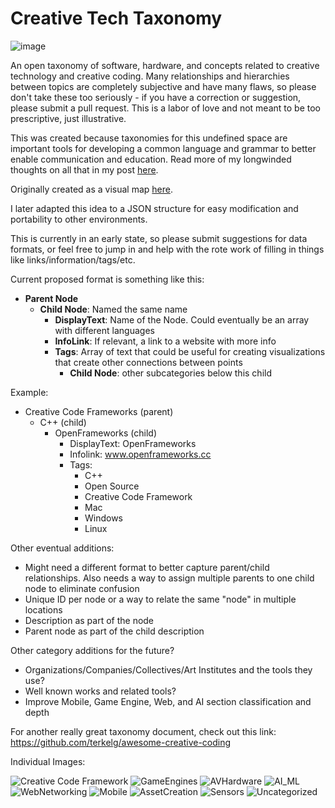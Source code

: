 # Creative Tech Taxonomy

![image](Images/Creative_Tech_Taxonomy_v1.4.png)

 An open taxonomy of software, hardware, and concepts related to creative technology and creative coding. Many relationships and hierarchies between topics are completely subjective and have many flaws, so please don't take these too seriously - if you have a correction or suggestion, please submit a pull request. This is a labor of love and not meant to be too prescriptive, just illustrative.

 This was created because taxonomies for this undefined space are important tools for developing a common language and grammar to better enable communication and education. Read more of my longwinded thoughts on all that in my post [here](https://ablairneal.com/a-creative-technology-taxonomy).

 Originally created as a visual map [here](https://twitter.com/laserpilot/status/1104056855528128513/photo/1). 
 
 I later adapted this idea to a JSON structure for easy modification and portability to other environments. 

 This is currently in an early state, so please submit suggestions for data formats, or feel free to jump in and help with the rote work of filling in things like links/information/tags/etc. 

 Current proposed format is something like this:

 - **Parent Node**
    -   **Child Node**: Named the same name
        - **DisplayText**: Name of the Node. Could eventually be an array with different languages
        - **InfoLink**: If relevant, a link to a website with more info
        - **Tags**: Array of text that could be useful for creating visualizations that create other connections between points
            - **Child Node**: other subcategories below this child


Example:
 - Creative Code Frameworks (parent)
    - C++ (child)
        - OpenFrameworks (child)
            - DisplayText: OpenFrameworks
            - Infolink: www.openframeworks.cc
            - Tags:
                - C++
                - Open Source
                - Creative Code Framework
                - Mac
                - Windows
                - Linux


Other eventual additions:
 - Might need a different format to better capture parent/child relationships. Also needs a way to assign multiple parents to one child node to eliminate confusion
 - Unique ID per node or a way to relate the same "node" in multiple locations
 - Description as part of the node
 - Parent node as part of the child description


 Other category additions for the future?
  - Organizations/Companies/Collectives/Art Institutes and the tools they use?
  - Well known works and related tools?
  - Improve Mobile, Game Engine, Web, and AI section classification and depth

For another really great taxonomy document, check out this link: https://github.com/terkelg/awesome-creative-coding

Individual Images:

![Creative Code Framework](Images/Creative_Code_Frameworks.png)
![GameEngines](Images/GameEngines.png)
![AVHardware](Images/AV_hardware.png)
![AI_ML](Images/AI_ML.png)
![WebNetworking](Images/Web_Networking.png)
![Mobile](Images/Mobile.png)
![AssetCreation](Images/Asset_Creation.png)
![Sensors](Images/Sensors.png)
![Uncategorized](Images/Uncategorized.png)





